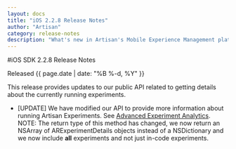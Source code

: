 ```yaml
---
layout: docs
title: "iOS 2.2.8 Release Notes"
author: "Artisan"
category: release-notes
description: "What's new in Artisan's Mobile Experience Management platform."
---
```

#iOS SDK 2.2.8 Release Notes

Released {{ page.date | date: "%B %-d, %Y" }}

This release provides updates to our public API related to getting details about the currently running experiments.

* [UPDATE] We have modified our API to provide more information about running Artisan Experiments. See <a href="/dev/ios/incode-experiments/#advanced">Advanced Experiment Analytics</a>. NOTE: The return type of this method has changed, we now return an NSArray of ARExperimentDetails objects instead of a NSDictionary and we now include **all** experiments and not just in-code experiments.
